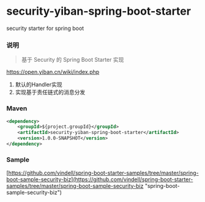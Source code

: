 # security-yiban-spring-boot-starter
security starter for spring boot

### 说明


 > 基于 Security 的 Spring Boot Starter 实现

https://open.yiban.cn/wiki/index.php

1. 默认的Handler实现
2. 实现基于责任链式的消息分发

### Maven

``` xml
<dependency>
	<groupId>${project.groupId}</groupId>
	<artifactId>security-yiban-spring-boot-starter</artifactId>
	<version>1.0.0-SNAPSHOT</version>
</dependency>
```

### Sample

[https://github.com/vindell/spring-boot-starter-samples/tree/master/spring-boot-sample-security-biz](https://github.com/vindell/spring-boot-starter-samples/tree/master/spring-boot-sample-security-biz "spring-boot-sample-security-biz")

